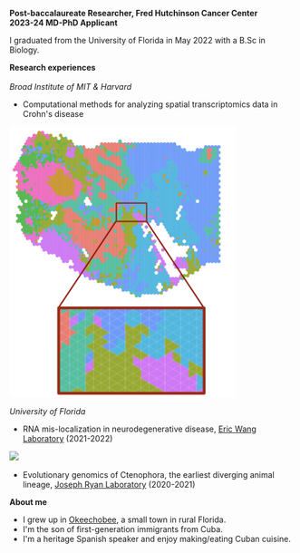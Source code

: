 **Post-baccalaureate Researcher, Fred Hutchinson Cancer Center** <br />
**2023-24 MD-PhD Applicant** <br />

I graduated from the University of Florida in May 2022 with a B.Sc in Biology. <br />

**Research experiences** <br /> <br />
*Broad Institute of MIT & Harvard* <br />
- Computational methods for analyzing spatial transcriptomics data in Crohn's disease <br />

<img src="https://github.com/danieljgroso/groso.github.io/blob/main/bayesspace.png" width="400" />


*University of Florida* <br />
- RNA mis-localization in neurodegenerative disease, [Eric Wang Laboratory](http://ericwanglab.com/research.php) (2021-2022)<br />
<img src="https://github.com/danieljgroso/groso.github.io/blob/main/hippocampus_microscopy" width="400" />

- Evolutionary genomics of Ctenophora, the earliest diverging animal lineage, [Joseph Ryan Laboratory](http://ryanlab.whitney.ufl.edu/research/) (2020-2021)

**About me**
- I grew up in [Okeechobee](https://www.cityofokeechobee.com/), a small town in rural Florida.
- I'm the son of first-generation immigrants from Cuba.
- I'm a heritage Spanish speaker and enjoy making/eating Cuban cuisine.
